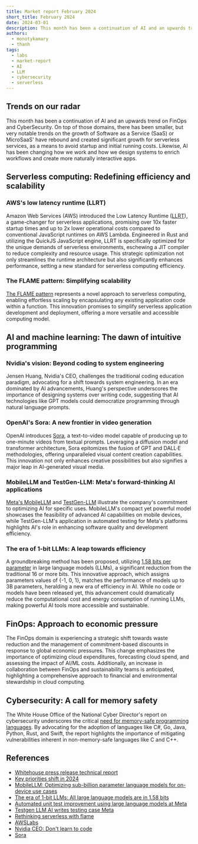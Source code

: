 ```yaml
---
title: Market report February 2024
short_title: February 2024
date: 2024-03-01
description: This month has been a continuation of AI and an upwards trend on FinOps and CyberSecurity. On top of those domains, there has been smaller, but very notable trends on the growth of Software as a Service (SaaS) or MicroSaaS' have rebound and created significant growth for serverless services, as a means to avoid startup and initial running costs. Likewise, AI has been changing how we work and how we design systems to enrich workflows and create more naturally interactive apps.
authors:
  - monotykamary
  - thanh
tags:
  - labs
  - market-report
  - AI
  - LLM
  - cybersecurity
  - serverless
---
```


## Trends on our radar

This month has been a continuation of AI and an upwards trend on FinOps and CyberSecurity. On top of those domains, there has been smaller, but very notable trends on the growth of Software as a Service (SaaS) or MicroSaaS' have rebound and created significant growth for serverless services, as a means to avoid startup and initial running costs. Likewise, AI has been changing how we work and how we design systems to enrich workflows and create more naturally interactive apps.

## Serverless computing: Redefining efficiency and scalability

### AWS's low latency runtime (LLRT)

Amazon Web Services (AWS) introduced the Low Latency Runtime ([LLRT](https://github.com/awslabs/llrt)), a game-changer for serverless applications, promising over 10x faster startup times and up to 2x lower operational costs compared to conventional JavaScript runtimes on AWS Lambda. Engineered in Rust and utilizing the QuickJS JavaScript engine, LLRT is specifically optimized for the unique demands of serverless environments, eschewing a JIT compiler to reduce complexity and resource usage. This strategic optimization not only streamlines the runtime architecture but also significantly enhances performance, setting a new standard for serverless computing efficiency.

### The FLAME pattern: Simplifying scalability

[The FLAME pattern](https://fly.io/blog/rethinking-serverless-with-flame) represents a novel approach to serverless computing, enabling effortless scaling by encapsulating any existing application code within a function. This innovation promises to simplify serverless application development and deployment, offering a more versatile and accessible computing model.

## AI and machine learning: The dawn of intuitive programming

### Nvidia's vision: Beyond coding to system engineering

Jensen Huang, Nvidia's CEO, challenges the traditional coding education paradigm, advocating for a shift towards system engineering. In an era dominated by AI advancements, Huang's perspective underscores the importance of designing systems over writing code, suggesting that AI technologies like GPT models could democratize programming through natural language prompts.

### OpenAI's Sora: A new frontier in video generation

OpenAI introduces [Sora](https://openai.com/sora), a text-to-video model capable of producing up to one-minute videos from textual prompts. Leveraging a diffusion model and transformer architecture, Sora epitomizes the fusion of GPT and DALL·E methodologies, offering unparalleled visual content creation capabilities. This innovation not only enhances creative possibilities but also signifies a major leap in AI-generated visual media.

### MobileLLM and TestGen-LLM: Meta's forward-thinking AI applications

[Meta's MobileLLM](https://arxiv.org/pdf/2402.14905.pdf) and [TestGen-LLM](https://www.linkedin.com/pulse/testgen-llm-ai-writes-testing-cases-meta-adam-faik-mzuae) illustrate the company's commitment to optimizing AI for specific uses. MobileLLM's compact yet powerful model showcases the feasibility of advanced AI capabilities on mobile devices, while TestGen-LLM's application in automated testing for Meta's platforms highlights AI's role in enhancing software quality and development efficiency.

### The era of 1-bit LLMs: A leap towards efficiency

A groundbreaking method has been proposed, utilizing [1.58 bits per parameter](https://arxiv.org/abs/2402.17764) in large language models (LLMs), a significant reduction from the traditional 16 or more bits. This innovative approach, which assigns parameters values of {-1, 0, 1}, matches the performance of models up to 3B parameters, heralding a new era of efficiency in AI. While no code or models have been released yet, this advancement could dramatically reduce the computational cost and energy consumption of running LLMs, making powerful AI tools more accessible and sustainable.

## FinOps: Approach to economic pressure

The FinOps domain is experiencing a strategic shift towards waste reduction and the management of commitment-based discounts in response to global economic pressures. This change emphasizes the importance of optimizing cloud expenditures, forecasting cloud spend, and assessing the impact of AI/ML costs. Additionally, an increase in collaboration between FinOps and sustainability teams is anticipated, highlighting a comprehensive approach to financial and environmental stewardship in cloud computing.

## Cybersecurity: A call for memory safety

The White House Office of the National Cyber Director's report on cybersecurity underscores the critical [need for memory-safe programming languages](https://www.whitehouse.gov/oncd/briefing-room/2024/02/26/press-release-technical-report). By advocating for the adoption of languages like C#, Go, Java, Python, Rust, and Swift, the report highlights the importance of mitigating vulnerabilities inherent in non-memory-safe languages like C and C++.

## References

- [Whitehouse press release technical report](https://www.whitehouse.gov/oncd/briefing-room/2024/02/26/press-release-technical-report)
- [Key priorities shift in 2024](https://www.finops.org/insights/key-priorities-shift-in-2024/)
- [MobileLLM: Optimizing sub-billion parameter language models for on-device use cases](https://arxiv.org/abs/2402.14905?utm_source=tldrai)
- [The era of 1-bit LLMs: All large language models are in 1.58 bits](https://arxiv.org/abs/2402.17764?utm_source=tldrai)
- [Automated unit test improvement using large language models at Meta](https://arxiv.org/abs/2402.09171)
- [Testgen LLM AI writes testing case Meta](https://www.linkedin.com/pulse/testgen-llm-ai-writes-testing-cases-meta-adam-faik-mzuae/)
- [Rethinking serverless with flame](https://fly.io/blog/rethinking-serverless-with-flame/)
- [AWSLabs](https://github.com/awslabs/llrt)
- [Nvidia CEO: Don't learn to code](https://fusionmarketer.com/industry-news/dont-learn-to-code-nvidia-ceo-jensen-huang/)
- [Sora](https://openai.com/sora)

